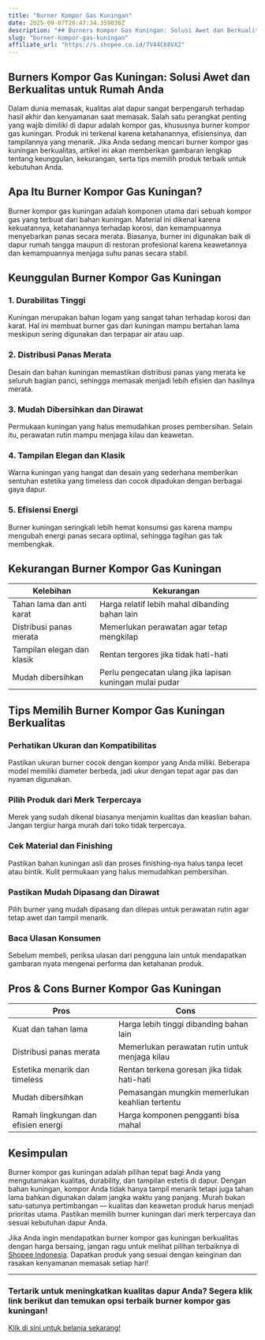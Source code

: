```yaml
---
title: "Burner Kompor Gas Kuningan"
date: 2025-09-07T20:47:34.359836Z
description: "## Burners Kompor Gas Kuningan: Solusi Awet dan Berkualitas untuk Rumah Anda..."
slug: "burner-kompor-gas-kuningan"
affiliate_url: "https://s.shopee.co.id/7V44C68VX2"
---
```

## Burners Kompor Gas Kuningan: Solusi Awet dan Berkualitas untuk Rumah Anda

Dalam dunia memasak, kualitas alat dapur sangat berpengaruh terhadap hasil akhir dan kenyamanan saat memasak. Salah satu perangkat penting yang wajib dimiliki di dapur adalah kompor gas, khususnya burner kompor gas kuningan. Produk ini terkenal karena ketahanannya, efisiensinya, dan tampilannya yang menarik. Jika Anda sedang mencari burner kompor gas kuningan berkualitas, artikel ini akan memberikan gambaran lengkap tentang keunggulan, kekurangan, serta tips memilih produk terbaik untuk kebutuhan Anda.

## Apa Itu Burner Kompor Gas Kuningan?

Burner kompor gas kuningan adalah komponen utama dari sebuah kompor gas yang terbuat dari bahan kuningan. Material ini dikenal karena kekuatannya, ketahanannya terhadap korosi, dan kemampuannya menyebarkan panas secara merata. Biasanya, burner ini digunakan baik di dapur rumah tangga maupun di restoran profesional karena keawetannya dan kemampuannya menjaga suhu panas secara stabil.

## Keunggulan Burner Kompor Gas Kuningan

### 1. Durabilitas Tinggi
Kuningan merupakan bahan logam yang sangat tahan terhadap korosi dan karat. Hal ini membuat burner gas dari kuningan mampu bertahan lama meskipun sering digunakan dan terpapar air atau uap.

### 2. Distribusi Panas Merata
Desain dan bahan kuningan memastikan distribusi panas yang merata ke seluruh bagian panci, sehingga memasak menjadi lebih efisien dan hasilnya merata.

### 3. Mudah Dibersihkan dan Dirawat
Permukaan kuningan yang halus memudahkan proses pembersihan. Selain itu, perawatan rutin mampu menjaga kilau dan keawetan.

### 4. Tampilan Elegan dan Klasik
Warna kuningan yang hangat dan desain yang sederhana memberikan sentuhan estetika yang timeless dan cocok dipadukan dengan berbagai gaya dapur.

### 5. Efisiensi Energi
Burner kuningan seringkali lebih hemat konsumsi gas karena mampu mengubah energi panas secara optimal, sehingga tagihan gas tak membengkak.

## Kekurangan Burner Kompor Gas Kuningan

| Kelebihan | Kekurangan |
|------------|--------------|
| Tahan lama dan anti karat | Harga relatif lebih mahal dibanding bahan lain |
| Distribusi panas merata | Memerlukan perawatan agar tetap mengkilap |
| Tampilan elegan dan klasik | Rentan tergores jika tidak hati-hati |
| Mudah dibersihkan | Perlu pengecatan ulang jika lapisan kuningan mulai pudar |

## Tips Memilih Burner Kompor Gas Kuningan Berkualitas

### Perhatikan Ukuran dan Kompatibilitas
Pastikan ukuran burner cocok dengan kompor yang Anda miliki. Beberapa model memiliki diameter berbeda, jadi ukur dengan tepat agar pas dan nyaman digunakan.

### Pilih Produk dari Merk Terpercaya
Merek yang sudah dikenal biasanya menjamin kualitas dan keaslian bahan. Jangan tergiur harga murah dari toko tidak terpercaya.

### Cek Material dan Finishing
Pastikan bahan kuningan asli dan proses finishing-nya halus tanpa lecet atau bintik. Kulit permukaan yang halus memudahkan pembersihan.

### Pastikan Mudah Dipasang dan Dirawat
Pilih burner yang mudah dipasang dan dilepas untuk perawatan rutin agar tetap awet dan tampil menarik.

### Baca Ulasan Konsumen
Sebelum membeli, periksa ulasan dari pengguna lain untuk mendapatkan gambaran nyata mengenai performa dan ketahanan produk.

## Pros & Cons Burner Kompor Gas Kuningan

| Pros | Cons |
|-------|--------|
| Kuat dan tahan lama | Harga lebih tinggi dibanding bahan lain |
| Distribusi panas merata | Memerlukan perawatan rutin untuk menjaga kilau |
| Estetika menarik dan timeless | Rentan terkena goresan jika tidak hati-hati |
| Mudah dibersihkan | Pemasangan mungkin memerlukan keahlian tertentu |
| Ramah lingkungan dan efisien energi | Harga komponen pengganti bisa mahal |

## Kesimpulan

Burner kompor gas kuningan adalah pilihan tepat bagi Anda yang mengutamakan kualitas, durability, dan tampilan estetis di dapur. Dengan bahan kuningan, kompor Anda tidak hanya tampil menarik tetapi juga tahan lama bahkan digunakan dalam jangka waktu yang panjang. Murah bukan satu-satunya pertimbangan — kualitas dan keawetan produk harus menjadi prioritas utama. Pastikan memilih burner kuningan dari merk terpercaya dan sesuai kebutuhan dapur Anda.

Jika Anda ingin mendapatkan burner kompor gas kuningan berkualitas dengan harga bersaing, jangan ragu untuk melihat pilihan terbaiknya di [Shopee Indonesia](https://s.shopee.co.id/7V44C68VX2). Dapatkan produk yang sesuai dengan keinginan dan rasakan kenyamanan memasak setiap hari!

---

### Tertarik untuk meningkatkan kualitas dapur Anda? Segera klik link berikut dan temukan opsi terbaik burner kompor gas kuningan!  
[Klik di sini untuk belanja sekarang!](https://s.shopee.co.id/7V44C68VX2)